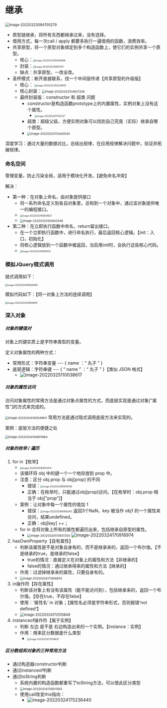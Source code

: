 # 继承

​                                 <img src="第九节.assets/image-20220323094705279.png" alt="image-20220323094705279" style="zoom:80%;" /> 

- 原型链继承，将所有东西都继承过来，没有选择。
- 借用方式，每一次call / apply 都要多执行一遍借用的函数，浪费效率。
- 共享原型，将一个原型对象绑定到多个构造函数上，使它们的实例共享一个原型。
  - 核心：<img src="第九节.assets/image-20220323100444069.png" alt="image-20220323100444069" style="zoom: 50%;" /> 
  - 封装：<img src="第九节.assets/image-20220323100611701.png" alt="image-20220323100611701" style="zoom:50%;" /> 
  - 缺点：共享原型，一改全改。
- 圣杯模式：断开直接联系，找一个中间层传递【共享原型的升级版】
  - 核心： <img src="第九节.assets/image-20220323102028947.png" alt="image-20220323102028947" style="zoom:50%;" />
  - 核心封装：<img src="第九节.assets/image-20220323104607208.png" alt="image-20220323104607208" style="zoom:67%;" />  
  - 最终封装版：constructor 和 超类 问题
    - constructor是构造函数prototype上的内置属性，实例对象上没有这个属性。
      - <img src="第九节.assets/image-20220323111121237.png" alt="image-20220323111121237" style="zoom:50%;" /> 
    - 超类：超级父级，方便实例对象可以找到自己究竟（实际）继承自哪个原型。
    - <img src="第九节.assets/image-20220323112440540.png" alt="image-20220323112440540" style="zoom:67%;" /> 

深度学习：通过大量的数据对比，总结出规律，在应用规律解决问题中，验证并拓展规律。

### 命名空间

管理变量，防止污染全局，适用于模块化开发。【避免命名冲突】

解决：

- 第一种：在对象上命名，由对象提供接口
  - 将一系列命名定义到各自对象里，总和到一个对象中，通过该对象提供唯一的编程接口。
  - <img src="第九节.assets/image-20220323192635627.png" alt="image-20220323192635627" style="zoom:50%;" /> 
  - <img src="第九节.assets/image-20220323192842548.png" alt="image-20220323192842548" style="zoom:67%;" /> 
- 第二种：在立即执行函数中命名，return留出接口。
  - 在一个立即执行函数中，进行命名执行，最后返回核心逻辑。【init：入口，初始化】
  - 将核心逻辑放到一个函数中被返回，当启用init时，会执行这些核心代码。
  - <img src="第九节.assets/image-20220323193916131.png" alt="image-20220323193916131" style="zoom:50%;" /> 

### 模拟JQuery链式调用

链式调用如下：

<img src="第九节.assets/image-20220324140604406.png" alt="image-20220324140604406" style="zoom: 50%;" /> 

模拟代码如下：【同一对象上方法的连续调用】

<img src="第九节.assets/image-20220324144904605.png" alt="image-20220324144904605" style="zoom:50%;" /> 

### 深入对象

##### 对象的键值对

对象上的键实质上是字符串类型的变量。

定义对象属性的两种方式：

- 常用形式：字符串变量 --- { name ：“ 丸子 ” }
- 底层逻辑：字符串键 --- { “ name ” ：“ 丸子 ” }【类似 JSON 格式】
  - <img src="第九节.assets/image-20220325110038617.png" alt="image-20220325110038617"  /> 

##### 对象的属性访问

访问对象属性的常用方法是通过对象点属性的方式，而底层实现是通过对象["属性"]的方式来完成的。

<img src="第九节.assets/image-20220324145549611.png" alt="image-20220324145549611" style="zoom:67%;" /> 常用方法是通过隐式调用底层方法来实现的。

案例：底层方法的便捷之处

<img src="第九节.assets/image-20220324145851964.png" alt="image-20220324145851964" style="zoom:67%;" /> 

##### 对象的枚举 / 遍历

1. for in【枚举】
   - <img src="第九节.assets/image-20220324164153474.png" alt="image-20220324164153474" style="zoom:50%;" /> 
   - 该循环将 obj 中的键一个一个地存放到 prop 中。
   - 注意：区分 obj.prop 与 obj[prop] 的不同
     - 错误：<img src="第九节.assets/image-20220324165610546.png" alt="image-20220324165610546" style="zoom:50%;" /> 
     - 正确：在枚举时，只能通过obj[prop]访问。【在枚举时：obj.prop 相当于 obj["prop"]】
   - 案例：让对象中每一个属性的值加 1 
     - 错误：<img src="第九节.assets/image-20220324164650413.png" alt="image-20220324164650413" style="zoom:50%;" />  返回3个NaN，key 被当作 obj1 的一个属性来访问，结果undefined。
     - 正确：obj[key] ++；
   - for in 会将对象上所有的属性都遍历出来，包括继承自原型的属性。
     - <img src="第九节.assets/image-20220324170837200.png" alt="image-20220324170837200" style="zoom:67%;" /> ![image-20220324170916974](第九节.assets/image-20220324170916974.png) 
2. hasOwnProperty【自有属性】
   - 判断该属性是不是对象自身有的，而不是继承来的，返回一个布尔值。【不是继承的true，是继承的false】
     - true的情况：直接定义在对象上的属性和方法【非继承的】
     - false的情况：通过继承得来的属性和方法【继承的】
   - 作用：过滤掉继承来的属性，只要自身有的。
   - <img src="第九节.assets/image-20220324171806874.png" alt="image-20220324171806874" style="zoom:67%;" /> 
3. in操作符【存在属性】
   - 判断该对象上有没有该属性（能不能访问到），包括继承来的，返回一个布尔值。【存在true，不存在false】
   - 使用：‘属性名’ in 对象；【属性名必须是字符串形式，否则报错‘not defined’】
   - <img src="第九节.assets/image-20220324172515849.png" alt="image-20220324172515849" style="zoom:80%;" /> 
4. instanceof操作符【属于实例】
   - 判断 左边 是不是 右边构造出来的一个实例。【instance：实例】
   - 作用：用来区分数据是什么类型
     - <img src="第九节.assets/image-20220324173559637.png" alt="image-20220324173559637" style="zoom:50%;" /> 

##### 区分数组和对象的三种常用方法

- 通过构造器constructor判断
- 通过instanceof判断
- 通过toString判断
  - 系统内置的构造函数都重写了toString方法，可以借此区分类型
  - <img src="第九节.assets/image-20220324174901593.png" alt="image-20220324174901593" style="zoom:67%;" /> 
  - 使用call改变this指向：
    - ![image-20220324175236440](第九节.assets/image-20220324175236440.png) 





